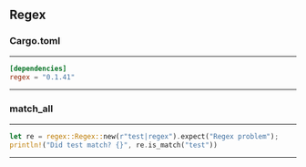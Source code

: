 
## Regex
### Cargo.toml
---
```toml
[dependencies]
regex = "0.1.41"
```
---

### match_all
---
```rust
let re = regex::Regex::new(r"test|regex").expect("Regex problem");
println!("Did test match? {}", re.is_match("test"))
```
---